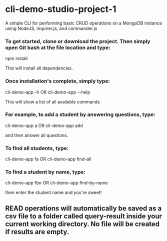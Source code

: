 # cli-demo-studio-project-1
A simple CLI for performing basic CRUD operations on a MongoDB instance using NodeJS, inquirer.js, and commander.js


### To get started, clone or download the project. Then simply open Git bash at the file location and type:

npm install 

This will install all dependencies.

### Once installation's complete, simply type:

cli-demo-app -h OR cli-demo-app --help

This will show a list of all available commands

### For example, to add a student by answering questions, type:

cli-demo-app a OR cli-demo-app add

and then answer all questions.

### To find all students, type:

cli-demo-app fa OR cli-demo-app find-all

### To find a student by name, type:

cli-demo-app fbn OR cli-demo-app find-by-name

then enter the student name and you're sweet!

## READ operations will automatically be saved as a csv file to a folder called query-result inside your current working directory. No file will be created if results are empty.

